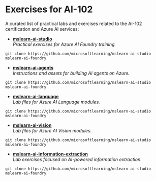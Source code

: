 # Exercises for AI-102

A curated list of practical labs and exercises related to the AI-102 certification and Azure AI services:




- [**mslearn-ai-studio**](https://github.com/MicrosoftLearning/mslearn-ai-studio)  
  *Practical exercises for Azure AI Foundry training.*

```
git clone https://github.com/microsoftlearning/mslearn-ai-studio mslearn-ai-foundry
```

- [**mslearn-ai-agents**](https://github.com/MicrosoftLearning/mslearn-ai-agents)  
  *Instructions and assets for building AI agents on Azure.*

```
git clone https://github.com/microsoftlearning/mslearn-ai-studio mslearn-ai-foundry
```

- [**mslearn-ai-language**](https://github.com/MicrosoftLearning/mslearn-ai-language)  
  *Lab files for Azure AI Language modules.*

```
git clone https://github.com/microsoftlearning/mslearn-ai-studio mslearn-ai-foundry
```

- [**mslearn-ai-vision**](https://github.com/MicrosoftLearning/mslearn-ai-vision)  
  *Lab files for Azure AI Vision modules.*

```
git clone https://github.com/microsoftlearning/mslearn-ai-studio mslearn-ai-foundry
```

- [**mslearn-ai-information-extraction**](https://github.com/MicrosoftLearning/mslearn-ai-information-extraction)  
  *Lab exercises focused on AI-powered information extraction.*

```
git clone https://github.com/microsoftlearning/mslearn-ai-studio mslearn-ai-foundry
```
